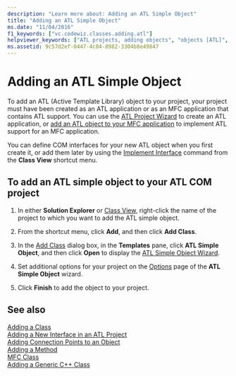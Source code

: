 ```yaml
---
description: "Learn more about: Adding an ATL Simple Object"
title: "Adding an ATL Simple Object"
ms.date: "11/04/2016"
f1_keywords: ["vc.codewiz.classes.adding.atl"]
helpviewer_keywords: ["ATL projects, adding objects", "objects [ATL]", "ATL, simple objects"]
ms.assetid: 9c57d2ef-0447-4c84-8982-3304b8e49847
---
```

# Adding an ATL Simple Object

To add an ATL (Active Template Library) object to your project, your project must have been created as an ATL application or as an MFC application that contains ATL support. You can use the [ATL Project Wizard](../../atl/reference/atl-project-wizard.md) to create an ATL application, or [add an ATL object to your MFC application](../../mfc/reference/adding-atl-support-to-your-mfc-project.md) to implement ATL support for an MFC application.

You can define COM interfaces for your new ATL object when you first create it, or add them later by using the [Implement Interface](../../ide/implementing-an-interface-visual-cpp.md#implement-interface-wizard) command from the **Class View** shortcut menu.

## To add an ATL simple object to your ATL COM project

1. In either **Solution Explorer** or [Class View](/visualstudio/ide/viewing-the-structure-of-code), right-click the name of the project to which you want to add the ATL simple object.

1. From the shortcut menu, click **Add**, and then click **Add Class**.

1. In the [Add Class](../../ide/adding-a-class-visual-cpp.md#add-class-dialog-box) dialog box, in the **Templates** pane, click **ATL Simple Object**, and then click **Open** to display the [ATL Simple Object Wizard](../../atl/reference/atl-simple-object-wizard.md).

1. Set additional options for your project on the [Options](../../atl/reference/options-atl-simple-object-wizard.md) page of the **ATL Simple Object** wizard.

1. Click **Finish** to add the object to your project.

## See also

[Adding a Class](../../ide/adding-a-class-visual-cpp.md)<br/>
[Adding a New Interface in an ATL Project](../../atl/reference/adding-a-new-interface-in-an-atl-project.md)<br/>
[Adding Connection Points to an Object](../../atl/adding-connection-points-to-an-object.md)<br/>
[Adding a Method](../../ide/adding-a-method-visual-cpp.md)<br/>
[MFC Class](../../mfc/reference/adding-an-mfc-class.md)<br/>
[Adding a Generic C++ Class](../../ide/adding-a-generic-cpp-class.md)
